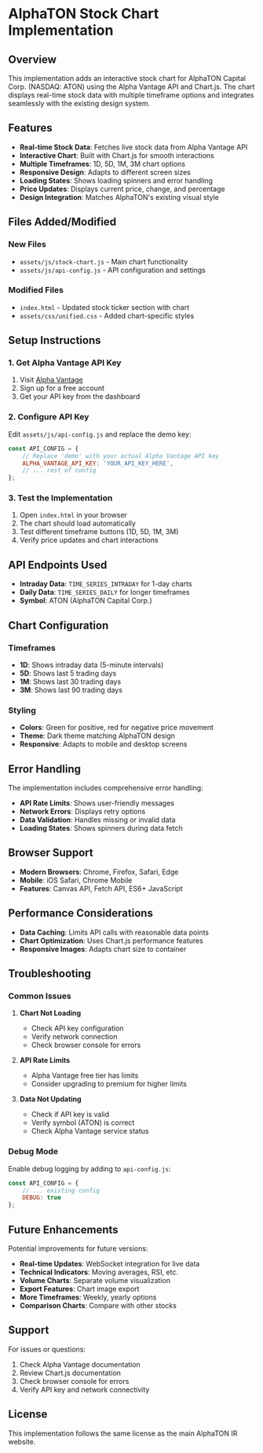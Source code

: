 # AlphaTON Stock Chart Implementation

## Overview

This implementation adds an interactive stock chart for AlphaTON Capital Corp. (NASDAQ: ATON) using the Alpha Vantage API and Chart.js. The chart displays real-time stock data with multiple timeframe options and integrates seamlessly with the existing design system.

## Features

- **Real-time Stock Data**: Fetches live stock data from Alpha Vantage API
- **Interactive Chart**: Built with Chart.js for smooth interactions
- **Multiple Timeframes**: 1D, 5D, 1M, 3M chart options
- **Responsive Design**: Adapts to different screen sizes
- **Loading States**: Shows loading spinners and error handling
- **Price Updates**: Displays current price, change, and percentage
- **Design Integration**: Matches AlphaTON's existing visual style

## Files Added/Modified

### New Files
- `assets/js/stock-chart.js` - Main chart functionality
- `assets/js/api-config.js` - API configuration and settings

### Modified Files
- `index.html` - Updated stock ticker section with chart
- `assets/css/unified.css` - Added chart-specific styles

## Setup Instructions

### 1. Get Alpha Vantage API Key

1. Visit [Alpha Vantage](https://www.alphavantage.co/support/#api-key)
2. Sign up for a free account
3. Get your API key from the dashboard

### 2. Configure API Key

Edit `assets/js/api-config.js` and replace the demo key:

```javascript
const API_CONFIG = {
    // Replace 'demo' with your actual Alpha Vantage API key
    ALPHA_VANTAGE_API_KEY: 'YOUR_API_KEY_HERE',
    // ... rest of config
};
```

### 3. Test the Implementation

1. Open `index.html` in your browser
2. The chart should load automatically
3. Test different timeframe buttons (1D, 5D, 1M, 3M)
4. Verify price updates and chart interactions

## API Endpoints Used

- **Intraday Data**: `TIME_SERIES_INTRADAY` for 1-day charts
- **Daily Data**: `TIME_SERIES_DAILY` for longer timeframes
- **Symbol**: ATON (AlphaTON Capital Corp.)

## Chart Configuration

### Timeframes
- **1D**: Shows intraday data (5-minute intervals)
- **5D**: Shows last 5 trading days
- **1M**: Shows last 30 trading days  
- **3M**: Shows last 90 trading days

### Styling
- **Colors**: Green for positive, red for negative price movement
- **Theme**: Dark theme matching AlphaTON design
- **Responsive**: Adapts to mobile and desktop screens

## Error Handling

The implementation includes comprehensive error handling:

- **API Rate Limits**: Shows user-friendly messages
- **Network Errors**: Displays retry options
- **Data Validation**: Handles missing or invalid data
- **Loading States**: Shows spinners during data fetch

## Browser Support

- **Modern Browsers**: Chrome, Firefox, Safari, Edge
- **Mobile**: iOS Safari, Chrome Mobile
- **Features**: Canvas API, Fetch API, ES6+ JavaScript

## Performance Considerations

- **Data Caching**: Limits API calls with reasonable data points
- **Chart Optimization**: Uses Chart.js performance features
- **Responsive Images**: Adapts chart size to container

## Troubleshooting

### Common Issues

1. **Chart Not Loading**
   - Check API key configuration
   - Verify network connection
   - Check browser console for errors

2. **API Rate Limits**
   - Alpha Vantage free tier has limits
   - Consider upgrading to premium for higher limits

3. **Data Not Updating**
   - Check if API key is valid
   - Verify symbol (ATON) is correct
   - Check Alpha Vantage service status

### Debug Mode

Enable debug logging by adding to `api-config.js`:

```javascript
const API_CONFIG = {
    // ... existing config
    DEBUG: true
};
```

## Future Enhancements

Potential improvements for future versions:

- **Real-time Updates**: WebSocket integration for live data
- **Technical Indicators**: Moving averages, RSI, etc.
- **Volume Charts**: Separate volume visualization
- **Export Features**: Chart image export
- **More Timeframes**: Weekly, yearly options
- **Comparison Charts**: Compare with other stocks

## Support

For issues or questions:

1. Check Alpha Vantage documentation
2. Review Chart.js documentation
3. Check browser console for errors
4. Verify API key and network connectivity

## License

This implementation follows the same license as the main AlphaTON IR website.
